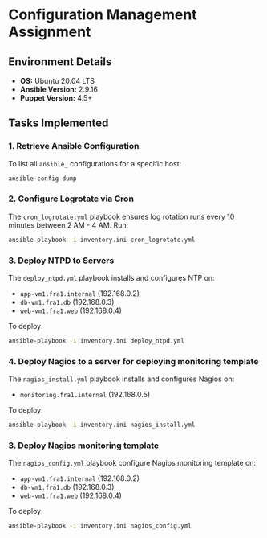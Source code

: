 # Configuration Management Assignment

## Environment Details
- **OS:** Ubuntu 20.04 LTS
- **Ansible Version:** 2.9.16
- **Puppet Version:** 4.5+

## Tasks Implemented

### 1. Retrieve Ansible Configuration
To list all `ansible_` configurations for a specific host:
```bash
ansible-config dump

```

### 2. Configure Logrotate via Cron
The `cron_logrotate.yml` playbook ensures log rotation runs every 10 minutes between 2 AM - 4 AM. Run:
```bash
ansible-playbook -i inventory.ini cron_logrotate.yml
```

### 3. Deploy NTPD to Servers
The `deploy_ntpd.yml` playbook installs and configures NTP on:
- `app-vm1.fra1.internal` (192.168.0.2)
- `db-vm1.fra1.db` (192.168.0.3)
- `web-vm1.fra1.web` (192.168.0.4)

To deploy:
```bash
ansible-playbook -i inventory.ini deploy_ntpd.yml
```

### 4. Deploy Nagios to a server for deploying monitoring template
The `nagios_install.yml` playbook installs and configures Nagios on:
- `monitoring.fra1.internal` (192.168.0.5)

To deploy:
```bash
ansible-playbook -i inventory.ini nagios_install.yml
```

### 3. Deploy Nagios monitoring template
The `nagios_config.yml` playbook configure Nagios monitoring template on:
- `app-vm1.fra1.internal` (192.168.0.2)
- `db-vm1.fra1.db` (192.168.0.3)
- `web-vm1.fra1.web` (192.168.0.4)

To deploy:
```bash
ansible-playbook -i inventory.ini nagios_config.yml
```

